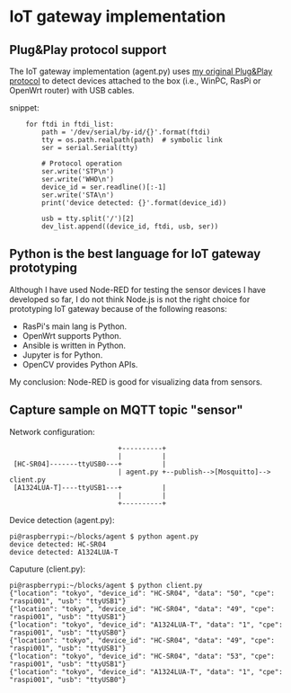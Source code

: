 # IoT gateway implementation

## Plug&Play protocol support

The IoT gateway implementation (agent.py) uses [my original Plug&Play protocol](../doc/PROTOCOL.md)  to detect devices attached to the box (i.e., WinPC, RasPi or OpenWrt router) with USB cables.

snippet:
```
    for ftdi in ftdi_list:
        path = '/dev/serial/by-id/{}'.format(ftdi)
        tty = os.path.realpath(path)  # symbolic link
        ser = serial.Serial(tty)

        # Protocol operation
        ser.write('STP\n')
        ser.write('WHO\n')
        device_id = ser.readline()[:-1]
        ser.write('STA\n')
        print('device detected: {}'.format(device_id))

        usb = tty.split('/')[2]
        dev_list.append((device_id, ftdi, usb, ser))
```

## Python is the best language for IoT gateway prototyping

Although I have used Node-RED for testing the sensor devices I have developed so far, I do not think Node.js is not the right choice for prototyping IoT gateway because of the following reasons:

- RasPi's main lang is Python.
- OpenWrt supports Python.
- Ansible is written in Python.
- Jupyter is for Python.
- OpenCV provides Python APIs.

My conclusion: Node-RED is good for visualizing data from sensors.

## Capture sample on MQTT topic "sensor"

Network configuration:
```
                           +----------+
                           |          |
 [HC-SR04]-------ttyUSB0---+          |
                           | agent.py +--publish-->[Mosquitto]--> client.py
 [A1324LUA-T]----ttyUSB1---+          |
                           |          |
                           +----------+

```

Device detection (agent.py):
```
pi@raspberrypi:~/blocks/agent $ python agent.py
device detected: HC-SR04
device detected: A1324LUA-T
```

Caputure (client.py):
```
pi@raspberrypi:~/blocks/agent $ python client.py
{"location": "tokyo", "device_id": "HC-SR04", "data": "50", "cpe": "raspi001", "usb": "ttyUSB1"}
{"location": "tokyo", "device_id": "HC-SR04", "data": "49", "cpe": "raspi001", "usb": "ttyUSB1"}
{"location": "tokyo", "device_id": "A1324LUA-T", "data": "1", "cpe": "raspi001", "usb": "ttyUSB0"}
{"location": "tokyo", "device_id": "HC-SR04", "data": "49", "cpe": "raspi001", "usb": "ttyUSB1"}
{"location": "tokyo", "device_id": "HC-SR04", "data": "53", "cpe": "raspi001", "usb": "ttyUSB1"}
{"location": "tokyo", "device_id": "A1324LUA-T", "data": "1", "cpe": "raspi001", "usb": "ttyUSB0"}
```
